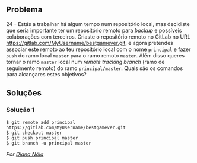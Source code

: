 ## Problema

24 - Estás a trabalhar há algum tempo num repositório local, mas decidiste que
seria importante ter um repositório remoto para _backup_ e possíveis
colaborações com terceiros. Criaste o repositório remoto no GitLab no URL
https://gitlab.com/MyUsername/bestgamever.git, e agora pretendes associar este
remoto ao teu repositório local com o nome `principal` e fazer `push` do ramo
local `master` para o ramo remoto `master`. Além disso queres tornar o ramo
`master` local num _remote tracking branch_ (ramo de seguimento remoto) do
ramo `principal/master`. Quais são os comandos para alcançares estes objetivos?

## Soluções

### Solução 1

```
$ git remote add principal https://gitlab.com/MyUsername/bestgamever.git
$ git checkout master
$ git push principal master
$ git branch -u principal master
```

*Por [Diana Nóia](https://github.com/DianaNoia)*
